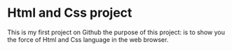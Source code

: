 # Html and Css project
This is my first project on Github
the purpose of this project:
is to show you the force of Html and Css language in the web browser.
